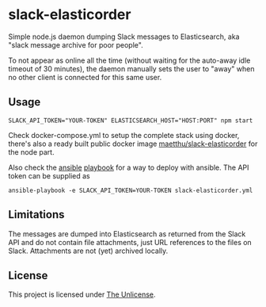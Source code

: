# slack-elasticorder

Simple node.js daemon dumping Slack messages to Elasticsearch, aka
"slack message archive for poor people".

To not appear as online all the time (without waiting for the auto-away idle
timeout of 30 minutes), the daemon manually sets the user to "away" when no other
client is connected for this same user.

## Usage

```
SLACK_API_TOKEN="YOUR-TOKEN" ELASTICSEARCH_HOST="HOST:PORT" npm start
```

Check docker-compose.yml to setup the complete stack using docker, there's also
a ready built public docker image 
[maetthu/slack-elasticorder](https://hub.docker.com/r/maetthu/slack-elasticorder/)
for the node part.

Also check the [ansible](https://www.ansible.com/) [playbook](ansible/slack-elasticorder.yml)
for a way to deploy with ansible. The API token can be supplied as

```
ansible-playbook -e SLACK_API_TOKEN=YOUR-TOKEN slack-elasticorder.yml
```

## Limitations

The messages are dumped into Elasticsearch as returned from the Slack API and
do not contain file attachments, just URL references to the files on Slack.
Attachments are not (yet) archived locally.

## License

This project is licensed under [The Unlicense](http://unlicense.org).
